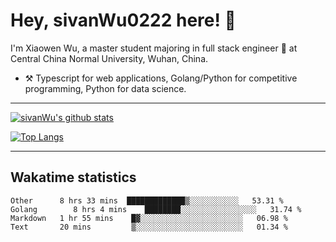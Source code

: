 



# Hey, sivanWu0222 here! :wave: 


I'm Xiaowen Wu, a master student majoring in full stack engineer :satellite: at Central China Normal University, Wuhan, China.

- :hammer_and_pick: Typescript for web applications, Golang/Python for competitive programming, Python for data science.


---


[![sivanWu's github stats](https://github-readme-stats.vercel.app/api?username=sivanWu0222&count_private=true&show_icons=true)](https://github.com/sivanWu0222/github-readme-stats)

[![Top Langs](https://github-readme-stats.vercel.app/api/top-langs/?username=sivanWu0222&layout=compact)](https://github.com/sivanWu0222/github-readme-stats)

---

## Wakatime statistics

<!--START_SECTION:waka-->
```text
Other      8 hrs 33 mins  █████████████▒░░░░░░░░░░░   53.31 % 
Golang        8 hrs 4 mins    ████████░░░░░░░░░░░░░░░░░   31.74 % 
Markdown   1 hr 55 mins    █▓░░░░░░░░░░░░░░░░░░░░░░░   06.98 % 
Text       20 mins         ▒░░░░░░░░░░░░░░░░░░░░░░░░   01.34 % 
```
<!--END_SECTION:waka-->


<!--
**sivanWu0222/sivanWu0222** is a ✨ _special_ ✨ repository because its `README.md` (this file) appears on your GitHub profile.

Here are some ideas to get you started:

- 🔭 I’m currently working on ...
- 🌱 I’m currently learning ...
- 👯 I’m looking to collaborate on ...
- 🤔 I’m looking for help with ...
- 💬 Ask me about ...
- 📫 How to reach me: ...
- 😄 Pronouns: ...
- ⚡ Fun fact: ...
-->


